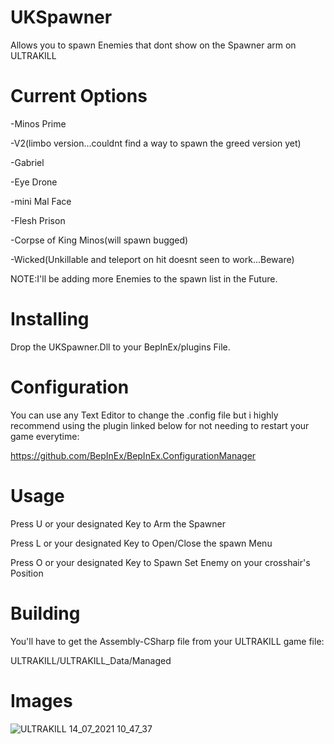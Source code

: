 # UKSpawner
Allows you to spawn Enemies that dont show on the Spawner arm on ULTRAKILL

# Current Options

-Minos Prime

-V2(limbo version...couldnt find a way to spawn the greed version yet)

-Gabriel

-Eye Drone

-mini Mal Face

-Flesh Prison

-Corpse of King Minos(will spawn bugged)

-Wicked(Unkillable and teleport on hit doesnt seen to work...Beware)

NOTE:I'll be adding more Enemies to the spawn list in the Future.

# Installing

Drop the UKSpawner.Dll to your BepInEx/plugins File.

# Configuration

You can use any Text Editor to change the .config file but i highly recommend using the plugin linked below for not needing to restart your game everytime:

https://github.com/BepInEx/BepInEx.ConfigurationManager

# Usage

Press U or your designated Key to Arm the Spawner

Press L or your designated Key to Open/Close the spawn Menu

Press O or your designated Key to Spawn Set Enemy on your crosshair's Position

# Building

You'll have to get the Assembly-CSharp file from your ULTRAKILL game file:

ULTRAKILL/ULTRAKILL_Data/Managed

# Images

![ULTRAKILL 14_07_2021 10_47_37](https://user-images.githubusercontent.com/70617250/125633321-0e4fa1d3-0909-4fdb-af99-4ca667515433.png)
